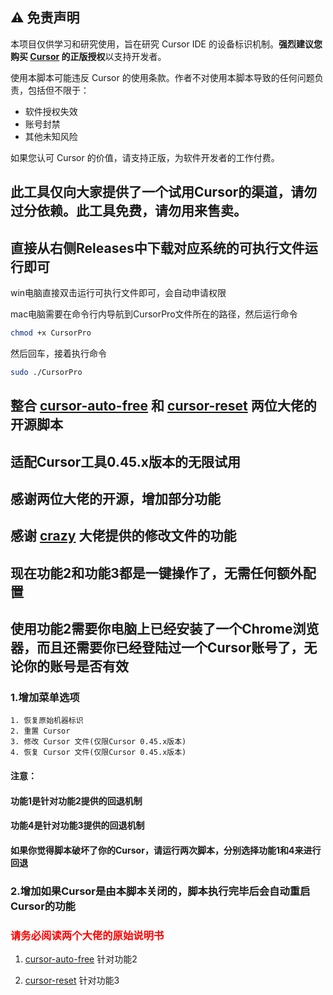  ## ⚠️ 免责声明

本项目仅供学习和研究使用，旨在研究 Cursor IDE 的设备标识机制。**强烈建议您购买 [Cursor](https://cursor.sh/) 的正版授权**以支持开发者。

使用本脚本可能违反 Cursor 的使用条款。作者不对使用本脚本导致的任何问题负责，包括但不限于：

- 软件授权失效
- 账号封禁
- 其他未知风险

如果您认可 Cursor 的价值，请支持正版，为软件开发者的工作付费。

## 此工具仅向大家提供了一个试用Cursor的渠道，请勿过分依赖。此工具免费，请勿用来售卖。
## 直接从右侧Releases中下载对应系统的可执行文件运行即可


win电脑直接双击运行可执行文件即可，会自动申请权限

mac电脑需要在命令行内导航到CursorPro文件所在的路径，然后运行命令 

```bash
chmod +x CursorPro
```

然后回车，接着执行命令

```bash
sudo ./CursorPro
```

## 

## 整合 [cursor-auto-free](https://github.com/chengazhen/cursor-auto-free) 和 [cursor-reset](https://github.com/hamflx/cursor-reset) 两位大佬的开源脚本
## 适配Cursor工具0.45.x版本的无限试用
## 感谢两位大佬的开源，增加部分功能
## 感谢 [crazy](https://linux.do/t/topic/404579) 大佬提供的修改文件的功能

## 现在功能2和功能3都是一键操作了，无需任何额外配置
## 使用功能2需要你电脑上已经安装了一个Chrome浏览器，而且还需要你已经登陆过一个Cursor账号了，无论你的账号是否有效


### 1.增加菜单选项
    1. 恢复原始机器标识
    2. 重置 Cursor
    3. 修改 Cursor 文件(仅限Cursor 0.45.x版本)
    4. 恢复 Cursor 文件(仅限Cursor 0.45.x版本)
#### 注意： 
#### 功能1是针对功能2提供的回退机制
#### 功能4是针对功能3提供的回退机制
#### 如果你觉得脚本破坏了你的Cursor，请运行两次脚本，分别选择功能1和4来进行回退

### 2.增加如果Cursor是由本脚本关闭的，脚本执行完毕后会自动重启Cursor的功能

### <font color="red">请务必阅读两个大佬的原始说明书</font>
1. [cursor-auto-free](https://cursor-auto-free-doc.vercel.app/) 针对功能2

2. [cursor-reset](https://github.com/hamflx/cursor-reset/blob/main/README.md)  针对功能3


